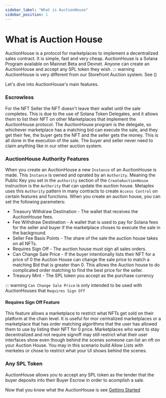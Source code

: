 ```yaml
---
sidebar_label: "What is AuctionHouse"
sidebar_position: 1
---
```


# What is Auction House

AuctionHouse is a protocol for marketplaces to implement a decentralized sales contract. It is simple, fast and very cheap. AuctionHouse is a Solana Program available on Mainnet Beta and Devnet. Anyone can create an AuctionHouse and accept any SPL token they wish. 
::: warning
AuctionHouse is very different from our Storefront Auction system. See ()

Let's dive into AuctionHouse's main features.

### Escrowless
For the NFT Seller the NFT doesn't leave their wallet until the sale completes. This is due to the use of Solana Token Delegates, and it allows them to list their NFT on other Marketplaces that implement the AuctionHouse protocol. The AuctionHouse program is the delegate, so whichever marketplace has a matching bid can execute the sale, and they get their fee, the buyer gets the NFT and the seller gets the money. This is all done in the execution of the sale. The buyer and seller never need to claim anything like in our other auction system.

### AuctionHouse Authority Features
When you create an AuctionHouse a new `Instance` of an AuctionHouse is made. This `Instance` is owned and oprated by an `Authority`. 
Meaning the Public Key you set in the `authority` section of the `CreateAuctionHouse` instruction is the `Authority` that can update the auction house. Metaplex uses this `Authority` pattern in many contracts to create `Access Control` on certain features and functions. When you create an auction house, you can set the following parameters:


- Treasury Withdraw Destination - The wallet that receives the AuctionHouse fees.
- Fee Withdraw Destination - A wallet that is used to pay for Solana fees for the seller and buyer if the marketplace choses to execute the sale in the background.
- Seller Fee Basis Points - The share of the sale the auction house takes on all NFTs.
- Requires Sign Off - The auction house must sign all sales orders.
- Can Change Sale Price - If the buyer intentionally lists their NFT for a price of 0 the Auction House can change the sale price to match a matching Bid that is greater than 0. This allows the Auction house to do complicated order matching to find the best price for the seller. 
- Treasury Mint - The SPL token you accept as the purchase currency

::: warning 
`Can Change Sale Price` is only intended to be used with AuctionHouses that `Requires Sign Off`

#### Requires Sign Off Feature
This feature allows a marketplace to restrict what NFTs get sold on their platform at the chain level. It is useful for mor centralized marketplaces or a marketplace that has order matching algorithms that the user has allowed them to use by listing their NFT for 0 price. Marketplaces who want to stay decentralized and not require signoff may still restrict what their user interfaces show even though behind the scenes someone can list an nft on your Auction House. You may in this scenario build Allow Lists with merkeles or chose to restrict what your UI shows behind the scenes.

### Any SPL Token
AuctionHouse allows you to accept any SPL token as the tender that the buyer deposits into their Buyer Escrow in order to acomplish a sale. 

Now that you know what the AuctionHouse is see [Getting Started](/auction-house/getting_started)